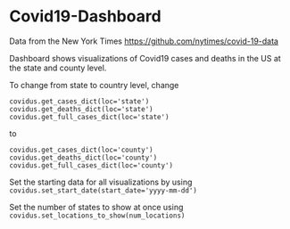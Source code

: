 # Covid19-Dashboard

Data from the New York Times https://github.com/nytimes/covid-19-data

Dashboard shows visualizations of Covid19 cases and deaths in the US at the state and county level.

To change from state to country level, change 

`covidus.get_cases_dict(loc='state')`
`covidus.get_deaths_dict(loc='state')` 
`covidus.get_full_cases_dict(loc='state')`

to 

`covidus.get_cases_dict(loc='county')`
`covidus.get_deaths_dict(loc='county')` 
`covidus.get_full_cases_dict(loc='county')`

Set the starting data for all visualizations by using `covidus.set_start_date(start_date='yyyy-mm-dd')`

Set the number of states to show at once using `covidus.set_locations_to_show(num_locations)`

